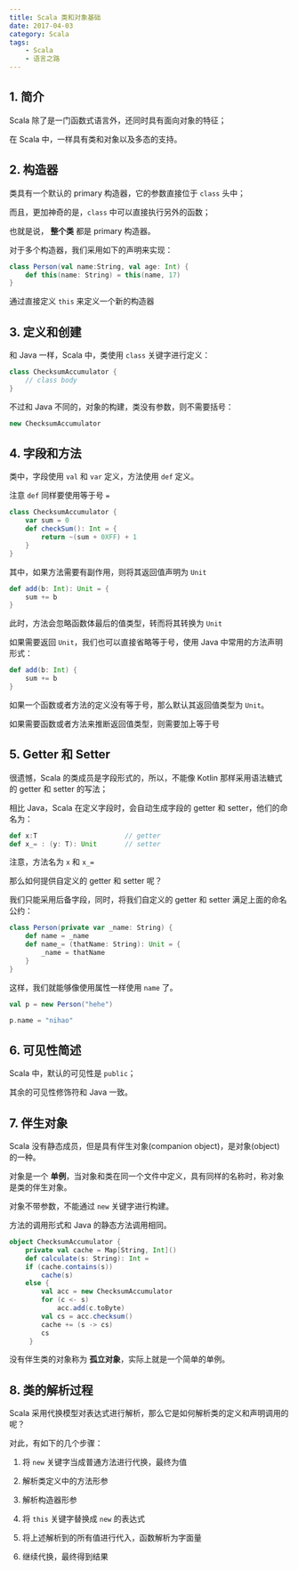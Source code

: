 ```yaml
---
title: Scala 类和对象基础
date: 2017-04-03
category: Scala
tags:
    - Scala
    - 语言之路
---
```




## 1. 简介

Scala 除了是一门函数式语言外，还同时具有面向对象的特征；

在 Scala 中，一样具有类和对象以及多态的支持。


<!-- more -->

## 2. 构造器

类具有一个默认的 primary 构造器，它的参数直接位于 `class` 头中；

而且，更加神奇的是，`class` 中可以直接执行另外的函数；

也就是说， **整个类** 都是 primary 构造器。

对于多个构造器，我们采用如下的声明来实现：

```scala
class Person(val name:String, val age: Int) {
    def this(name: String) = this(name, 17)
}
```

通过直接定义 `this` 来定义一个新的构造器

## 3. 定义和创建

和 Java 一样，Scala 中，类使用 `class` 关键字进行定义：


```scala
class ChecksumAccumulator {
    // class body
}
```

不过和 Java 不同的，对象的构建，类没有参数，则不需要括号：

```scala
new ChecksumAccumulator
```

## 4. 字段和方法

类中，字段使用 `val` 和 `var` 定义，方法使用 `def` 定义。

注意 `def` 同样要使用等于号 `=`

```scala
class ChecksumAccumulator {
    var sum = 0
    def checkSum(): Int = {
        return ~(sum + 0XFF) + 1
    }
}
```

其中，如果方法需要有副作用，则将其返回值声明为 `Unit`

```scala
def add(b: Int): Unit = {
    sum += b
}
```

此时，方法会忽略函数体最后的值类型，转而将其转换为 `Unit`

如果需要返回 `Unit`，我们也可以直接省略等于号，使用 Java 中常用的方法声明形式：

```scala
def add(b: Int) {
    sum += b
}
```

如果一个函数或者方法的定义没有等于号，那么默认其返回值类型为 `Unit`。

如果需要函数或者方法来推断返回值类型，则需要加上等于号

## 5. Getter 和 Setter

很遗憾，Scala 的类成员是字段形式的，所以，不能像 Kotlin 那样采用语法糖式的 getter 和 setter 的写法；

相比 Java，Scala 在定义字段时，会自动生成字段的 getter 和 setter，他们的命名为：

```scala
def x:T                      // getter
def x_= : (y: T): Unit       // setter
```

注意，方法名为 `x` 和 `x_=`

那么如何提供自定义的 getter 和 setter 呢？

我们只能采用后备字段，同时，将我们自定义的 getter 和 setter 满足上面的命名公约：

```scala
class Person(private var _name: String) {
    def name = _name
    def name_= (thatName: String): Unit = {
        _name = thatName
    }
}
```

这样，我们就能够像使用属性一样使用 `name` 了。

```scala
val p = new Person("hehe")

p.name = "nihao"
```

## 6. 可见性简述

Scala 中，默认的可见性是 `public`；

其余的可见性修饰符和 Java 一致。

## 7. 伴生对象

Scala 没有静态成员，但是具有伴生对象(companion object)，是对象(object) 的一种。

对象是一个 **单例**，当对象和类在同一个文件中定义，具有同样的名称时，称对象是类的伴生对象。

对象不带参数，不能通过 `new` 关键字进行构建。

方法的调用形式和 Java 的静态方法调用相同。

```scala
object ChecksumAccumulator {
    private val cache = Map[String, Int]()
    def calculate(s: String): Int =
    if (cache.contains(s))
        cache(s)
    else {
        val acc = new ChecksumAccumulator
        for (c <- s)
            acc.add(c.toByte)
        val cs = acc.checksum()
        cache += (s -> cs)
        cs
     }
```

没有伴生类的对象称为 **孤立对象**，实际上就是一个简单的单例。

## 8. 类的解析过程

Scala 采用代换模型对表达式进行解析，那么它是如何解析类的定义和声明调用的呢？

对此，有如下的几个步骤：

1. 将 `new` 关键字当成普通方法进行代换，最终为值

2. 解析类定义中的方法形参

3. 解析构造器形参

4. 将 `this` 关键字替换成 `new` 的表达式

5. 将上述解析到的所有值进行代入，函数解析为字面量

6. 继续代换，最终得到结果
